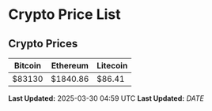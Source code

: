 # Crypto Price List

## Crypto Prices
| Bitcoin | Ethereum | Litecoin |
| ------- | -------- | -------- |
| $83130 | $1840.86 | $86.41 |
**Last Updated:** 2025-03-30 04:59 UTC
**Last Updated:** $DATE$
